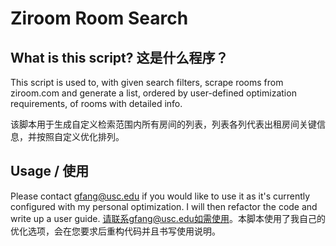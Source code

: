 # Ziroom Room Search 


## What is this script? 这是什么程序？
This script is used to, with given search filters, scrape rooms from ziroom.com and generate a list, ordered by user-defined optimization requirements, of rooms with detailed info.

该脚本用于生成自定义检索范围内所有房间的列表，列表各列代表出租房间关键信息，并按照自定义优化排列。


## Usage / 使用
Please contact gfang@usc.edu if you would like to use it as it's currently configured with my personal optimization. I will then refactor the code and write up a user guide.
请联系gfang@usc.edu如需使用。本脚本使用了我自己的优化选项，会在您要求后重构代码并且书写使用说明。
